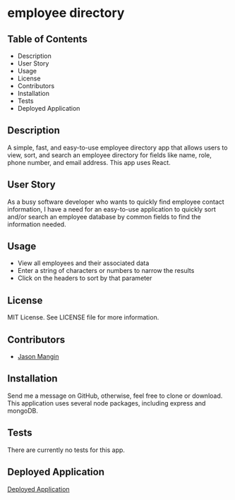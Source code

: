 # employee directory

## **Table of Contents**

* Description
* User Story
* Usage
* License
* Contributors
* Installation
* Tests
* Deployed Application

## **Description**

A simple, fast, and easy-to-use employee directory app that allows users to view, sort, and search an employee directory for fields like name, role, phone number, and email address. This app uses React.

## **User Story**

As a busy software developer who wants to quickly find employee contact information, I have a need for an easy-to-use application to quickly sort and/or search an employee database by common fields to find the information needed.

## **Usage**

* View all employees and their associated data
* Enter a string of characters or numbers to narrow the results
* Click on the headers to sort by that parameter

## **License**

MIT License. See LICENSE file for more information.

## **Contributors**

* [Jason Mangin](https://github.com/Jollyrgr83)

## **Installation**

Send me a message on GitHub, otherwise, feel free to clone or download. This application uses several node packages, including express and mongoDB.

## **Tests**

There are currently no tests for this app.

## **Deployed Application**

[Deployed Application](https://fast-beyond-22655.herokuapp.com/)
